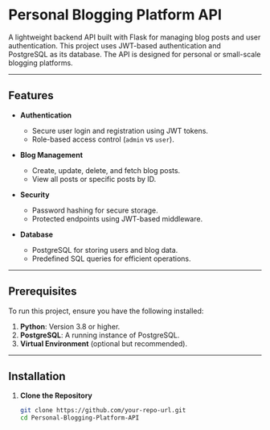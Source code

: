 # **Personal Blogging Platform API**

A lightweight backend API built with Flask for managing blog posts and user authentication. This project uses JWT-based authentication and PostgreSQL as its database. The API is designed for personal or small-scale blogging platforms.

---

## **Features**

- **Authentication**

  - Secure user login and registration using JWT tokens.
  - Role-based access control (`admin` vs `user`).

- **Blog Management**

  - Create, update, delete, and fetch blog posts.
  - View all posts or specific posts by ID.

- **Security**

  - Password hashing for secure storage.
  - Protected endpoints using JWT-based middleware.

- **Database**
  - PostgreSQL for storing users and blog data.
  - Predefined SQL queries for efficient operations.

---

## **Prerequisites**

To run this project, ensure you have the following installed:

1. **Python**: Version 3.8 or higher.
2. **PostgreSQL**: A running instance of PostgreSQL.
3. **Virtual Environment** (optional but recommended).

---

## **Installation**

1. **Clone the Repository**
   ```bash
   git clone https://github.com/your-repo-url.git
   cd Personal-Blogging-Platform-API
   ```

